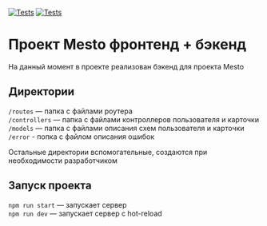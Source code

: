 [![Tests](https://github.com/VishnevetskayaSasha/express-mesto-gha/actions/workflows/tests-13-sprint.yml/badge.svg)](https://github.com/VishnevetskayaSasha/express-mesto-gha/actions/workflows/tests-13-sprint.yml) [![Tests](https://github.com/VishnevetskayaSasha/express-mesto-gha/actions/workflows/tests-14-sprint.yml/badge.svg)]()
# Проект Mesto фронтенд + бэкенд

На данный момент в проекте  реализован бэкенд для проекта Mesto

## Директории

`/routes` — папка с файлами роутера  
`/controllers` — папка с файлами контроллеров пользователя и карточки   
`/models` — папка с файлами описания схем пользователя и карточки 
`/error` - попка с файлом описания ошибок
  
Остальные директории вспомогательные, создаются при необходимости разработчиком

## Запуск проекта

`npm run start` — запускает сервер   
`npm run dev` — запускает сервер с hot-reload
